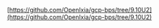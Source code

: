 
[https://github.com/OpenIxia/gcp-bps/tree/9.10U2](https://github.com/OpenIxia/gcp-bps/tree/9.10U2) 